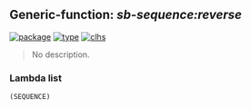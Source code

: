 ## Generic-function: ***sb-sequence:reverse***
[![package](https://img.shields.io/badge/Package-SB--SEQUENCE-5f9ea0.svg?style=social&colorA=999999)](../) [![type](https://img.shields.io/badge/Type-Generic--Function-5f9ea0.svg?style=social&colorA=999999)](../#generic-function) [![clhs](https://img.shields.io/badge/CLHS-REVERSE-5f9ea0.svg?style=social&colorA=999999)](http://www.lispworks.com/documentation/HyperSpec/Body/f_revers.htm) 

> No description.

### Lambda list
```
(SEQUENCE)
```
